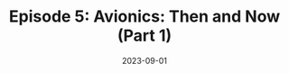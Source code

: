 ---
layout: default
title: "Episode 5: Avionics: Then and Now (Part 1)"
authors: "Mark Paral"
publisher: "Purdue Space Podcast"
date: 2023-09-01
image: "/assets/images/av_then_and_now_1/av_1.png"
type: "Podcasts"
link: "https://open.spotify.com/episode/2eMAWWn5f9rpWx56BNUn4B?si=Jbh1JizcRdmX_a3OYYiyAg"
--- 